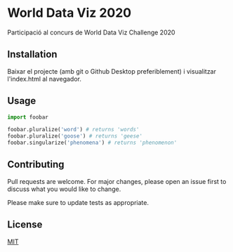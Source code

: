 # World Data Viz 2020

Participació al concurs de World Data Viz Challenge 2020

## Installation

Baixar el projecte (amb git o Github Desktop preferiblement) i visualitzar l'index.html al navegador.


## Usage

```python
import foobar

foobar.pluralize('word') # returns 'words'
foobar.pluralize('goose') # returns 'geese'
foobar.singularize('phenomena') # returns 'phenomenon'
```

## Contributing
Pull requests are welcome. For major changes, please open an issue first to discuss what you would like to change.

Please make sure to update tests as appropriate.

## License
[MIT](https://choosealicense.com/licenses/mit/)
